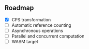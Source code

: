 ## Roadmap

- [x] CPS transformation
- [ ] Automatic reference counting
- [ ] Asynchronous operations
- [ ] Parallel and concurrent computation
- [ ] WASM target
